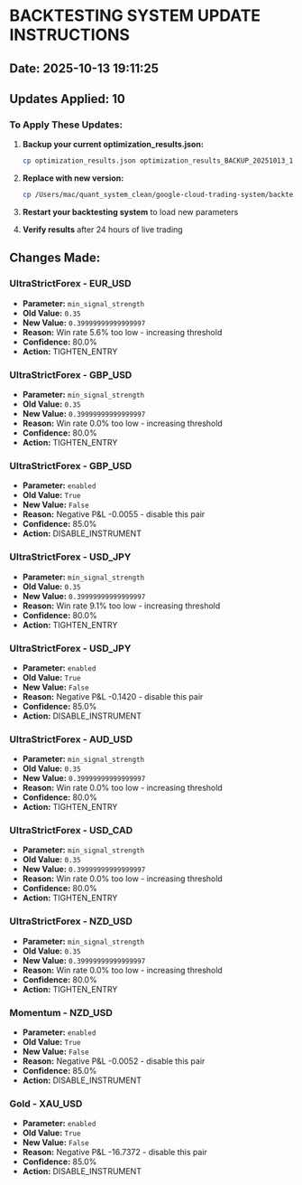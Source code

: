 # BACKTESTING SYSTEM UPDATE INSTRUCTIONS

## Date: 2025-10-13 19:11:25

## Updates Applied: 10

### To Apply These Updates:

1. **Backup your current optimization_results.json:**
   ```bash
   cp optimization_results.json optimization_results_BACKUP_20251013_191125.json
   ```

2. **Replace with new version:**
   ```bash
   cp /Users/mac/quant_system_clean/google-cloud-trading-system/backtesting_updates/optimization_results_UPDATED_20251013_191125.json optimization_results.json
   ```

3. **Restart your backtesting system** to load new parameters

4. **Verify results** after 24 hours of live trading

## Changes Made:


### UltraStrictForex - EUR_USD
- **Parameter:** `min_signal_strength`
- **Old Value:** `0.35`
- **New Value:** `0.39999999999999997`
- **Reason:** Win rate 5.6% too low - increasing threshold
- **Confidence:** 80.0%
- **Action:** TIGHTEN_ENTRY


### UltraStrictForex - GBP_USD
- **Parameter:** `min_signal_strength`
- **Old Value:** `0.35`
- **New Value:** `0.39999999999999997`
- **Reason:** Win rate 0.0% too low - increasing threshold
- **Confidence:** 80.0%
- **Action:** TIGHTEN_ENTRY


### UltraStrictForex - GBP_USD
- **Parameter:** `enabled`
- **Old Value:** `True`
- **New Value:** `False`
- **Reason:** Negative P&L -0.0055 - disable this pair
- **Confidence:** 85.0%
- **Action:** DISABLE_INSTRUMENT


### UltraStrictForex - USD_JPY
- **Parameter:** `min_signal_strength`
- **Old Value:** `0.35`
- **New Value:** `0.39999999999999997`
- **Reason:** Win rate 9.1% too low - increasing threshold
- **Confidence:** 80.0%
- **Action:** TIGHTEN_ENTRY


### UltraStrictForex - USD_JPY
- **Parameter:** `enabled`
- **Old Value:** `True`
- **New Value:** `False`
- **Reason:** Negative P&L -0.1420 - disable this pair
- **Confidence:** 85.0%
- **Action:** DISABLE_INSTRUMENT


### UltraStrictForex - AUD_USD
- **Parameter:** `min_signal_strength`
- **Old Value:** `0.35`
- **New Value:** `0.39999999999999997`
- **Reason:** Win rate 0.0% too low - increasing threshold
- **Confidence:** 80.0%
- **Action:** TIGHTEN_ENTRY


### UltraStrictForex - USD_CAD
- **Parameter:** `min_signal_strength`
- **Old Value:** `0.35`
- **New Value:** `0.39999999999999997`
- **Reason:** Win rate 0.0% too low - increasing threshold
- **Confidence:** 80.0%
- **Action:** TIGHTEN_ENTRY


### UltraStrictForex - NZD_USD
- **Parameter:** `min_signal_strength`
- **Old Value:** `0.35`
- **New Value:** `0.39999999999999997`
- **Reason:** Win rate 0.0% too low - increasing threshold
- **Confidence:** 80.0%
- **Action:** TIGHTEN_ENTRY


### Momentum - NZD_USD
- **Parameter:** `enabled`
- **Old Value:** `True`
- **New Value:** `False`
- **Reason:** Negative P&L -0.0052 - disable this pair
- **Confidence:** 85.0%
- **Action:** DISABLE_INSTRUMENT


### Gold - XAU_USD
- **Parameter:** `enabled`
- **Old Value:** `True`
- **New Value:** `False`
- **Reason:** Negative P&L -16.7372 - disable this pair
- **Confidence:** 85.0%
- **Action:** DISABLE_INSTRUMENT

